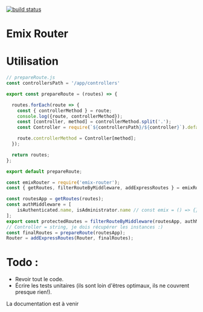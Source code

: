 [![build status](https://gitlab.com/EmixMaxime/emix-router/badges/master/build.svg)](https://gitlab.com/EmixMaxime/emix-router/commits/master)

# Emix Router
# Utilisation
```javascript
// prepareRoute.js
const controllersPath = '/app/controllers'

export const prepareRoute = (routes) => {

  routes.forEach(route => {
    const { controllerMethod } = route;
    console.log({route, controllerMethod});
    const [controller, method] = controllerMethod.split('.');
    const Controller = require(`${controllersPath}/${controller}`).default;

    route.controllerMethod = Controller[method];
  });

  return routes;
};

export default prepareRoute;
```

```javascript
const emixRouter = require('emix-router');
const { getRoutes, filterRouteByMiddleware, addExpressRoutes } = emixRouter;

const routesApp = getRoutes(routes);
const authMiddleware = [
	isAuthenticated.name, isAdministrator.name // const emix = () => {}; emix.name -> emix (the name of the function)
];
export const protectedRoutes = filterRouteByMiddleware(routesApp, authMiddleware);
// Controller = string, je dois récupérer les instances :)
const finalRoutes = prepareRoute(routesApp);
Router = addExpressRoutes(Router, finalRoutes);
```

# Todo :
- Revoir tout le code.
- Écrire les tests unitaires (ils sont loin d'êtres optimaux, ils ne couvrent presque rien!).

La documentation est à venir
